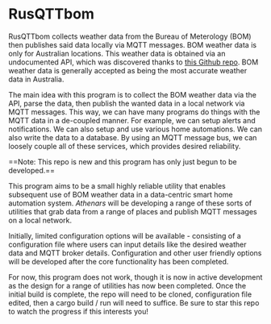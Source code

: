 # RusQTTbom 

RusQTTbom collects weather data from the Bureau of Meterology (BOM) then publishes said data locally via MQTT messages. BOM weather data is only for Australian locations. This weather data is obtained via an undocumented API, which was discovered thanks to [this Github repo](https://github.com/bremor/bureau_of_meteorology). BOM weather data is generally accepted as being the most accurate weather data in Australia.

The main idea with this program is to collect the BOM weather data via the API, parse the data, then publish the wanted data in a local network via MQTT messages. This way, we can have many programs do things with the MQTT data in a de-coupled manner. For example, we can setup alerts and notifications. We can also setup and use various home automations. We can also write the data to a database. By using an MQTT message bus, we can loosely couple all of these services, which provides desired reliability.

==Note: This repo is new and this program has only just begun to be developed.==

This program aims to be a small highly reliable utility that enables subsequent use of BOM weather data in a data-centric smart home automation system. *Athenars* will be developing a range of these sorts of utilities that grab data from a range of places and publish MQTT messages on a local network.

Initially, limited configuration options will be available - consisting of a configuration file where users can input details like the desired weather data and MQTT broker details. Configuration and other user friendly options will be developed after the core functionality has been completed.

For now, this program does not work, though it is now in active development as the design for a range of utilities has now been completed. Once the initial build is complete, the repo will need to be cloned, configuration file edited, then a cargo build / run will need to suffice. Be sure to star this repo to watch the progress if this interests you!